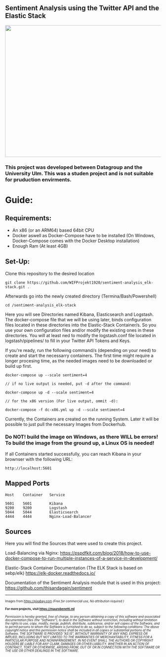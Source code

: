 ## Sentiment Analysis using the Twitter API and the Elastic Stack


<img align="center" width="640" height="426" src="https://cdn.pixabay.com/photo/2018/07/26/08/31/woman-3563066_1280.jpg">

### This project was developed between Datagroup and the University Ulm. This was a studen project and is not suitable for pruduction envirments. 
# Guide:

## Requirements:
  - An x86 (or an ARM64) based 64bit CPU
  - Docker aswell as Docker-Compose have to be installed (On Windows, Docker-Compose comes with the Docker Desktop installation)
  - Enough Ram (At least 4GB)
  
## Set-Up:
Clone this repository to the desired location 
```
git clone https://github.com/WIFProjekt1920/sentiment-analysis_elk-stack.git .
```

Afterwards go into the newly created directory (Termina/Bash/Powershell)
```
cd /sentiment-analysis_elk-stack
```

Here you will see Directories named Kibana, Elasticsearch and Logstash. The docker-compose file that we will be using later, binds configuration files located in these directories into the Elastic-Stack Container/s. So you use your own configuration files and/or modify the existing ones in these directories.
You will at least ned to modify the logstash.conf file located in logstash/pipelines/ to fill in your Twitter API Tokens and Keys.

If you're ready, run the following command/s (depending on your need) to create and start the necessarry containers.
The first time might require a longer procesing time, as the needed images need to be downloaded or build up first.
```
docker-compose up --scale sentiment=4 

// if no live output is needed, put -d after the command:

docker-compose up -d --scale sentiment=4

// for the x86 version (For live output, ommit -d):

docker-compose -f dc-x86.yml up -d --scale sentiment=4
```

Currently, the Containers are created on the running System. Later it will be possible to just pull the necessary Images from Dockerhub.

### Do NOT! build the image on Windows, as there WILL be errors! To build the image from the ground up, a Linux OS is needed!

If all Containers started successfully, you can reach Kibana in your brownser with the following URL:
```
http://localhost:5601
```

## Mapped Ports
```
Host    Container   Service

5601    5601        Kibana
9200    9200        Logstash
5044    5044        Elasticsearch
4444    4444        Nginx-Load-Balancer
```

## Sources
Here you will find the Sources that were used to create this project.

Load-Balancing via Nginx:
https://pspdfkit.com/blog/2018/how-to-use-docker-compose-to-run-multiple-instances-of-a-service-in-development/

Elastic-Stack Container Documentation (The ELK Stack is based on sebp/elk)
https://elk-docker.readthedocs.io/

Documentation of the Sentiment Analysis module that is used in this project:
https://github.com/thisandagain/sentiment

***
<sup><sub>
Images from https://pixabay.com *(Free for commercial use, No attribution required )*
</sub></sup>

<sup><sub>
**For more projects, visit  https://maurobenetti.ml**
</sub></sup>

<sup><sub>
*Permission is hereby granted, free of charge, to any person obtaining a copy of this software and associated documentation files (the "Software"), to deal in the Software without restriction, including without limitation the rights to use, copy, modify, merge, publish, distribute, sublicense, and/or sell copies of the Software, and to permit persons to whom the Software is furnished to do so, subject to the following conditions:*
*The above copyright notice and this permission notice shall be included in all copies or substantial portions of the Software.*
*THE SOFTWARE IS PROVIDED "AS IS", WITHOUT WARRANTY OF ANY KIND, EXPRESS OR IMPLIED, INCLUDING BUT NOT LIMITED TO THE WARRANTIES OF MERCHANTABILITY, FITNESS FOR A PARTICULAR PURPOSE AND NONINFRINGEMENT. IN NO EVENT SHALL THE AUTHORS OR COPYRIGHT HOLDERS BE LIABLE FOR ANY CLAIM, DAMAGES OR OTHER LIABILITY, WHETHER IN AN ACTION OF CONTRACT, TORT OR OTHERWISE, ARISING FROM, OUT OF OR IN CONNECTION WITH THE SOFTWARE OR THE USE OR OTHER DEALINGS IN THE SOFTWARE.*
</sub></sup>
